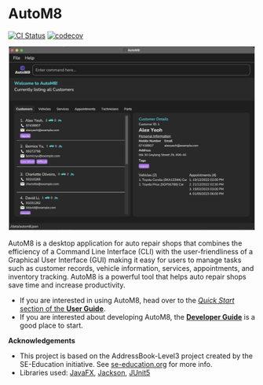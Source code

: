 # AutoM8

[![CI Status](https://github.com/AY2223S2-CS2103-W17-4/tp/actions/workflows/gradle.yml/badge.svg)](https://github.com/AY2223S2-CS2103-W17-4/tp/actions)
[![codecov](https://codecov.io/gh/AY2223S2-CS2103-W17-4/tp/branch/master/graph/badge.svg?token=XXJ15FVPPS)](https://codecov.io/gh/AY2223S2-CS2103-W17-4/tp)

![Ui](docs/images/Ui.png)

AutoM8 is a desktop application for auto repair shops that combines the efficiency of a Command Line Interface (CLI) with the user-friendliness of a Graphical User Interface (GUI) making it easy for users to manage tasks such as customer records, vehicle information, services, appointments, and inventory tracking. AutoM8 is a powerful tool that helps auto repair shops save time and increase productivity.

* If you are interested in using AutoM8, head over to the [_Quick Start_ section of the **User Guide**](UserGuide.html#quick-start).
* If you are interested about developing AutoM8, the [**Developer Guide**](DeveloperGuide.html) is a good place to start.

**Acknowledgements**
* This project is based on the AddressBook-Level3 project created by the SE-Education initiative. See [se-education.org](https://se-education.org#https://se-education.org) for more info.
* Libraries used: [JavaFX](https://openjfx.io/), [Jackson](https://github.com/FasterXML/jackson), [JUnit5](https://github.com/junit-team/junit5)

